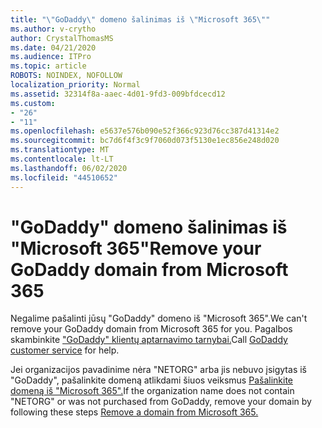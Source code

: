 ```yaml
---
title: "\"GoDaddy\" domeno šalinimas iš \"Microsoft 365\""
ms.author: v-crytho
author: CrystalThomasMS
ms.date: 04/21/2020
ms.audience: ITPro
ms.topic: article
ROBOTS: NOINDEX, NOFOLLOW
localization_priority: Normal
ms.assetid: 32314f8a-aaec-4d01-9fd3-009bfdcecd12
ms.custom:
- "26"
- "11"
ms.openlocfilehash: e5637e576b090e52f366c923d76cc387d41314e2
ms.sourcegitcommit: bc7d6f4f3c9f7060d073f5130e1ec856e248d020
ms.translationtype: MT
ms.contentlocale: lt-LT
ms.lasthandoff: 06/02/2020
ms.locfileid: "44510652"
---
```

# <a name="remove-your-godaddy-domain-from-microsoft-365"></a><span data-ttu-id="77fd0-102">"GoDaddy" domeno šalinimas iš "Microsoft 365"</span><span class="sxs-lookup"><span data-stu-id="77fd0-102">Remove your GoDaddy domain from Microsoft 365</span></span>

<span data-ttu-id="77fd0-103">Negalime pašalinti jūsų "GoDaddy" domeno iš "Microsoft 365".</span><span class="sxs-lookup"><span data-stu-id="77fd0-103">We can't remove your GoDaddy domain from Microsoft 365 for you.</span></span> <span data-ttu-id="77fd0-104">Pagalbos skambinkite ["GoDaddy" klientų aptarnavimo tarnybai.](https://aka.ms/contact-godaddy)</span><span class="sxs-lookup"><span data-stu-id="77fd0-104">Call [GoDaddy customer service](https://aka.ms/contact-godaddy) for help.</span></span>
  
<span data-ttu-id="77fd0-105">Jei organizacijos pavadinime nėra "NETORG" arba jis nebuvo įsigytas iš "GoDaddy", pašalinkite domeną atlikdami šiuos veiksmus [Pašalinkite domeną iš "Microsoft 365".](https://docs.microsoft.com/microsoft-365/admin/get-help-with-domains/remove-a-domain)</span><span class="sxs-lookup"><span data-stu-id="77fd0-105">If the organization name does not contain "NETORG" or was not purchased from GoDaddy, remove your domain by following these steps [Remove a domain from Microsoft 365.](https://docs.microsoft.com/microsoft-365/admin/get-help-with-domains/remove-a-domain)</span></span>
  